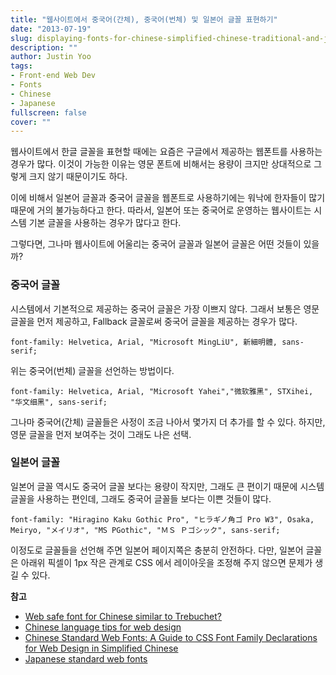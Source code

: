 ```yaml
---
title: "웹사이트에서 중국어(간체), 중국어(번체) 및 일본어 글꼴 표현하기"
date: "2013-07-19"
slug: displaying-fonts-for-chinese-simplified-chinese-traditional-and-japanese
description: ""
author: Justin Yoo
tags:
- Front-end Web Dev
- Fonts
- Chinese
- Japanese
fullscreen: false
cover: ""
---
```


웹사이트에서 한글 글꼴을 표현할 때에는 요즘은 구글에서 제공하는 웹폰트를 사용하는 경우가 많다. 이것이 가능한 이유는 영문 폰트에 비해서는 용량이 크지만 상대적으로 그렇게 크지 않기 때문이기도 하다.

이에 비해서 일본어 글꼴과 중국어 글꼴을 웹폰트로 사용하기에는 워낙에 한자들이 많기 때문에 거의 불가능하다고 한다. 따라서, 일본어 또는 중국어로 운영하는 웹사이트는 시스템 기본 글꼴을 사용하는 경우가 많다고 한다.

그렇다면, 그나마 웹사이트에 어울리는 중국어 글꼴과 일본어 글꼴은 어떤 것들이 있을까?

### 중국어 글꼴

시스템에서 기본적으로 제공하는 중국어 글꼴은 가장 이쁘지 않다. 그래서 보통은 영문 글꼴을 먼저 제공하고, Fallback 글꼴로써 중국어 글꼴을 제공하는 경우가 많다.

```
font-family: Helvetica, Arial, "Microsoft MingLiU", 新細明體, sans-serif;

```

위는 중국어(번체) 글꼴을 선언하는 방법이다.

```
font-family: Helvetica, Arial, "Microsoft Yahei","微软雅黑", STXihei, "华文细黑", sans-serif;

```

그나마 중국어(간체) 글꼴들은 사정이 조금 나아서 몇가지 더 추가를 할 수 있다. 하지만, 영문 글꼴을 먼저 보여주는 것이 그래도 나은 선택.

### 일본어 글꼴

일본어 글꼴 역시도 중국어 글꼴 보다는 용량이 작지만, 그래도 큰 편이기 때문에 시스템 글꼴을 사용하는 편인데, 그래도 중국어 글꼴들 보다는 이쁜 것들이 많다.

```
font-family: "Hiragino Kaku Gothic Pro", "ヒラギノ角ゴ Pro W3", Osaka, Meiryo, "メイリオ", "MS PGothic", "ＭＳ Ｐゴシック", sans-serif;

```

이정도로 글꼴들을 선언해 주면 일본어 페이지쪽은 충분히 안전하다. 다만, 일본어 글꼴은 아래위 픽셀이 1px 작은 관계로 CSS 에서 레이아웃을 조정해 주지 않으면 문제가 생길 수 있다.

**참고**

- [Web safe font for Chinese similar to Trebuchet?](http://graphicdesign.stackexchange.com/questions/3403/web-safe-font-for-chinese-similar-to-trebuchet)
- [Chinese language tips for web design](http://yukikodesign.com/orangutangy/?p=191)
- [Chinese Standard Web Fonts: A Guide to CSS Font Family Declarations for Web Design in Simplified Chinese](http://www.kendraschaefer.com/2012/06/chinese-standard-web-fonts-the-ultimate-guide-to-css-font-family-declarations-for-web-design-in-simplified-chinese/)
- [Japanese standard web fonts](http://stackoverflow.com/questions/14563064/japanese-standard-web-fonts)
